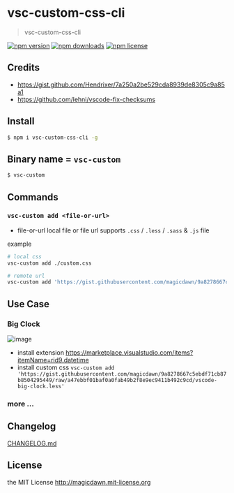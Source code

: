 # vsc-custom-css-cli

> vsc-custom-css-cli

<!--
[![Build Status](https://img.shields.io/travis/magicdawn/vsc-custom-css-cli.svg?style=flat-square)](https://travis-ci.org/magicdawn/vsc-custom-css-cli)
[![Coverage Status](https://img.shields.io/codecov/c/github/magicdawn/vsc-custom-css-cli.svg?style=flat-square)](https://codecov.io/gh/magicdawn/vsc-custom-css-cli)
-->

[![npm version](https://img.shields.io/npm/v/vsc-custom-css-cli.svg?style=flat-square)](https://www.npmjs.com/package/vsc-custom-css-cli)
[![npm downloads](https://img.shields.io/npm/dm/vsc-custom-css-cli.svg?style=flat-square)](https://www.npmjs.com/package/vsc-custom-css-cli)
[![npm license](https://img.shields.io/npm/l/vsc-custom-css-cli.svg?style=flat-square)](http://magicdawn.mit-license.org)

## Credits

- https://gist.github.com/Hendrixer/7a250a2be529cda8939de8305c9a85a1
- https://github.com/lehni/vscode-fix-checksums

## Install

```sh
$ npm i vsc-custom-css-cli -g
```

## Binary name = `vsc-custom`

```sh
$ vsc-custom
```

## Commands

### `vsc-custom add <file-or-url>`

- file-or-url
  local file or file url
  supports `.css` / `.less` / `.sass` & `.js` file

example

```sh
# local css
vsc-custom add ./custom.css

# remote url
vsc-custom add 'https://gist.githubusercontent.com/magicdawn/9a8278667c5ebdf71cb87b8504295449/raw/a47ebbf01baf0a0fab49b2f8e9ec9411b492c9cd/vscode-big-clock.less'
```

## Use Case

### Big Clock

![image](https://user-images.githubusercontent.com/4067115/125153891-6ff49080-e189-11eb-8b08-42789d5c5016.png)

- install extension https://marketplace.visualstudio.com/items?itemName=rid9.datetime
- install custom css `vsc-custom add 'https://gist.githubusercontent.com/magicdawn/9a8278667c5ebdf71cb87b8504295449/raw/a47ebbf01baf0a0fab49b2f8e9ec9411b492c9cd/vscode-big-clock.less'`

### more ...

## Changelog

[CHANGELOG.md](CHANGELOG.md)

## License

the MIT License http://magicdawn.mit-license.org
